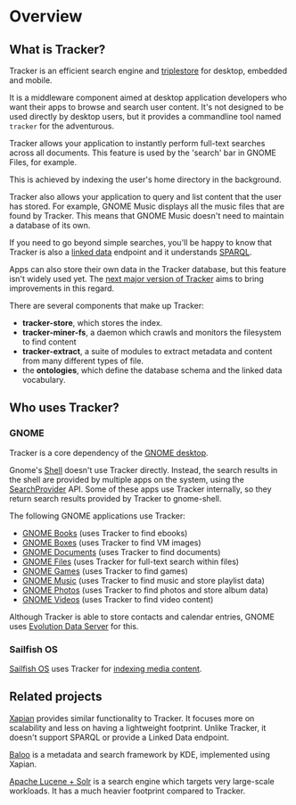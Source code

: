 # Overview

## What is Tracker?

Tracker is an efficient search engine and
[triplestore](https://en.wikipedia.org/wiki/Triplestore) for desktop, embedded
and mobile.

It is a middleware component aimed at desktop application developers who
want their apps to browse and search user content. It's not designed to be
used directly by desktop users, but it provides a commandline tool named
`tracker` for the adventurous.

Tracker allows your application to instantly perform full-text searches across
all documents. This feature is used by the 'search' bar in GNOME Files, for
example.

This is achieved by indexing the user's home directory in the background.

Tracker also allows your application to query and list content that the user
has stored. For example, GNOME Music displays all the music files that are
found by Tracker. This means that GNOME Music doesn't need to maintain a
database of its own.

If you need to go beyond simple searches, you'll be happy to know that
Tracker is also a [linked data](http://linkeddata.org/) endpoint and it
understands [SPARQL](https://www.w3.org/TR/2013/REC-sparql11-overview-20130321/).

Apps can also store their own data in the Tracker database, but this feature
isn't widely used yet. The [next major version of
Tracker](https://gitlab.gnome.org/GNOME/tracker/-/milestones/1) aims to bring
improvements in this regard.

There are several components that make up Tracker:

  * **tracker-store**, which stores the index.
  * **tracker-miner-fs**, a daemon which crawls and monitors the filesystem to find content
  * **tracker-extract**, a suite of modules to extract metadata and content
    from many different types of file.
  * the **ontologies**, which define the database schema and the linked data vocabulary.

## Who uses Tracker?

### GNOME

Tracker is a core dependency of the [GNOME desktop](https://www.gnome.org/).

Gnome's [Shell](https://wiki.gnome.org/Projects/GnomeShell) doesn't use Tracker directly.
Instead, the search results in the shell are provided by multiple apps on the system,
using the [SearchProvider](https://developer.gnome.org/SearchProvider/) API.
Some of these apps use Tracker internally, so they return search results
provided by Tracker to gnome-shell.

The following GNOME applications use Tracker:

 * [GNOME Books](https://wiki.gnome.org/Apps/Books) (uses Tracker to find ebooks)
 * [GNOME Boxes](https://wiki.gnome.org/Apps/Boxes) (uses Tracker to find VM images)
 * [GNOME Documents](https://wiki.gnome.org/Apps/Documents) (uses Tracker to find documents)
 * [GNOME Files](https://wiki.gnome.org/Apps/Files) (uses Tracker for full-text search within files)
 * [GNOME Games](https://wiki.gnome.org/Apps/Games) (uses Tracker to find games)
 * [GNOME Music](https://wiki.gnome.org/Apps/Music) (uses Tracker to find music and store playlist data)
 * [GNOME Photos](https://wiki.gnome.org/Apps/Photos) (uses Tracker to find photos and store album data)
 * [GNOME Videos](https://wiki.gnome.org/Apps/Videos) (uses Tracker to find video content)

Although Tracker is able to store contacts and calendar entries,
GNOME uses [Evolution Data Server](https://developer.gnome.org/platform-overview/stable/tech-eds.html)
for this.

### Sailfish OS

[Sailfish OS](https://sailfishos.org) uses Tracker for [indexing media
content](https://sailfishos.org/wiki/Core_Areas_and_APIs).

## Related projects

[Xapian](https://xapian.org/) provides similar functionality to Tracker.
It focuses more on scalability and less on having a lightweight footprint.
Unlike Tracker, it doesn't support SPARQL or provide a Linked Data endpoint.

[Baloo](https://community.kde.org/Baloo) is a metadata and search framework by
KDE, implemented using Xapian.

[Apache Lucene + Solr](http://lucene.apache.org/) is a search engine which
targets very large-scale workloads. It has a much heavier footprint compared to
Tracker.
